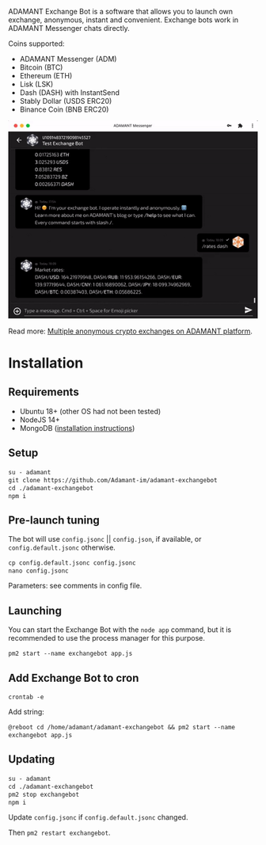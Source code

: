ADAMANT Exchange Bot is a software that allows you to launch own exchange, anonymous, instant and convenient. Exchange bots work in ADAMANT Messenger chats directly.

Coins supported:

- ADAMANT Messenger (ADM)
- Bitcoin (BTC)
- Ethereum (ETH)
- Lisk (LSK)
- Dash (DASH) with InstantSend
- Stably Dollar (USDS ERC20)
- Binance Coin (BNB ERC20)

![Exchanging Dash to Ethereum](./assets/Exchanger-Dash-480-2x.gif)

Read more: [Multiple anonymous crypto exchanges on ADAMANT platform](https://medium.com/adamant-im/multiple-anonymous-crypto-exchanges-on-adamant-platform-11a607be0a9b).

# Installation

## Requirements

- Ubuntu 18+ (other OS had not been tested)
- NodeJS 14+
- MongoDB ([installation instructions](https://docs.mongodb.com/manual/tutorial/install-mongodb-on-ubuntu/))

## Setup

```
su - adamant
git clone https://github.com/Adamant-im/adamant-exchangebot
cd ./adamant-exchangebot
npm i
```

## Pre-launch tuning

The bot will use `config.jsonc` || `config.json`, if available, or `config.default.jsonc` otherwise.

```
cp config.default.jsonc config.jsonc
nano config.jsonc
```

Parameters: see comments in config file.

## Launching

You can start the Exchange Bot with the `node app` command, but it is recommended to use the process manager for this purpose.

```
pm2 start --name exchangebot app.js
```

## Add Exchange Bot to cron

```
crontab -e
```

Add string:

```
@reboot cd /home/adamant/adamant-exchangebot && pm2 start --name exchangebot app.js
```

## Updating

```
su - adamant
cd ./adamant-exchangebot
pm2 stop exchangebot
npm i
```

Update `config.jsonc` if `config.default.jsonc` changed.

Then `pm2 restart exchangebot`.
